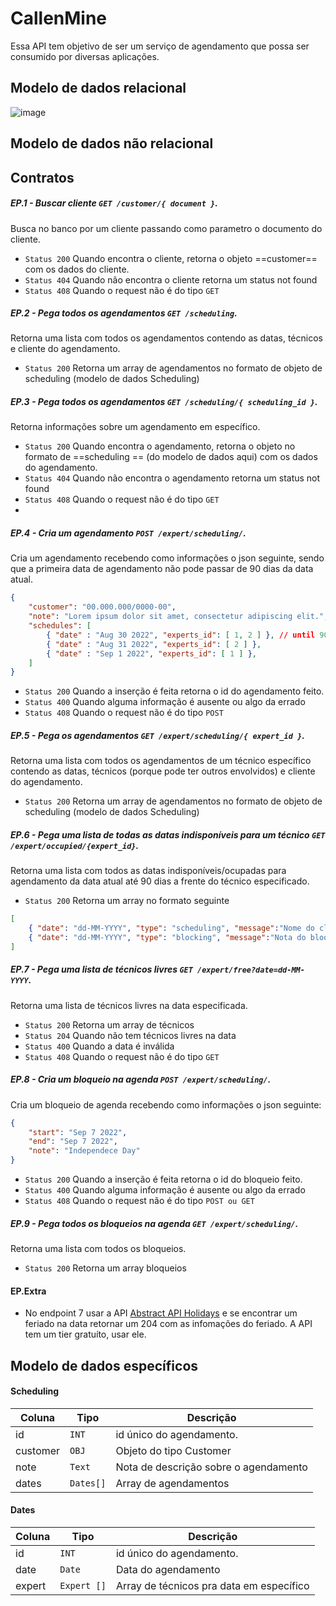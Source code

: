 
# CallenMine
Essa API tem objetivo de ser um serviço de agendamento que possa ser consumido por diversas aplicações.

## Modelo de dados relacional
![image](https://user-images.githubusercontent.com/1299063/187514451-ab771e32-aa94-4cbf-85d5-3313da6fa5ea.png)

## Modelo de dados não relacional

## Contratos

##### EP.1 - Buscar cliente `GET /customer/{ document }`.
Busca no banco por um cliente passando como parametro o documento do cliente.
- `Status 200` Quando encontra o cliente, retorna o objeto ==customer== com os dados do cliente.
- `Status 404` Quando não encontra o cliente retorna um status not found
- `Status 408` Quando o request não é do tipo `GET`

##### EP.2 - Pega todos os agendamentos `GET /scheduling`.
Retorna uma lista com todos os agendamentos contendo as datas, técnicos e cliente do agendamento.
- `Status 200` Retorna um array de agendamentos no formato de objeto de scheduling (modelo de dados Scheduling)

##### EP.3 - Pega todos os agendamentos `GET /scheduling/{ scheduling_id }`.
Retorna informações sobre um agendamento em específico.
- `Status 200` Quando encontra o agendamento, retorna o objeto no formato de ==scheduling == (do modelo de dados aqui) com os dados do agendamento.
- `Status 404` Quando não encontra o agendamento retorna um status not found
- `Status 408` Quando o request não é do tipo `GET`
- 
##### EP.4 - Cria um agendamento `POST /expert/scheduling/`.
Cria um agendamento recebendo como informações o json seguinte, sendo que a primeira data de agendamento não pode passar de 90 dias da data atual.
```json
{
	"customer": "00.000.000/0000-00",
	"note": "Lorem ipsum dolor sit amet, consectetur adipiscing elit.",
	"schedules": [
		{ "date" : "Aug 30 2022", "experts_id": [ 1, 2 ] }, // until 90d after today
		{ "date" : "Aug 31 2022", "experts_id": [ 2 ] },
		{ "date" : "Sep 1 2022", "experts_id": [ 1 ] },
	]
}
``` 
- `Status 200` Quando a inserção é feita retorna o id do agendamento feito.
- `Status 400` Quando alguma informação é ausente ou algo da errado
- `Status 408` Quando o request não é do tipo `POST`

##### EP.5 - Pega os agendamentos `GET /expert/scheduling/{ expert_id }`.
Retorna uma lista com todos os agendamentos de um técnico específico contendo as datas, técnicos (porque pode ter outros envolvidos) e cliente do agendamento.
- `Status 200` Retorna um array de agendamentos no formato de objeto de scheduling (modelo de dados Scheduling)

##### EP.6 - Pega uma lista de todas as datas indisponíveis para um técnico `GET /expert/occupied/{expert_id}`.
Retorna uma lista com todos as datas indisponíveis/ocupadas para agendamento da data atual até 90 dias a frente do técnico especificado.
- `Status 200` Retorna um array no formato seguinte
```json
[
	{ "date": "dd-MM-YYYY", "type": "scheduling", "message":"Nome do cliente" },
	{ "date": "dd-MM-YYYY", "type": "blocking", "message":"Nota do bloqueio" }
]
```

##### EP.7 - Pega uma lista de técnicos livres `GET /expert/free?date=dd-MM-YYYY`.
Retorna uma lista de técnicos livres na data especificada.
- `Status 200` Retorna um array de técnicos
- `Status 204` Quando não tem técnicos livres na data
- `Status 400` Quando a data é inválida
- `Status 408` Quando o request não é do tipo `GET`

##### EP.8 - Cria um bloqueio na agenda `POST /expert/scheduling/`.
Cria um bloqueio de agenda recebendo como informações o json seguinte:
```json
{
	"start": "Sep 7 2022",
	"end": "Sep 7 2022",
	"note": "Independece Day"
}
``` 
- `Status 200` Quando a inserção é feita retorna o id do bloqueio feito.
- `Status 400` Quando alguma informação é ausente ou algo da errado
- `Status 408` Quando o request não é do tipo `POST ou GET`

##### EP.9 - Pega todos os bloqueios na agenda `GET /expert/scheduling/`.
Retorna uma lista com todos os bloqueios.
- `Status 200` Retorna um array bloqueios

#### EP.Extra
- No endpoint 7 usar a API [Abstract API Holidays](https://www.abstractapi.com/api/holidays-api) e se encontrar um feriado na data retornar um 204 com as infomações do feriado. A API tem um tier gratuíto, usar ele.


## Modelo de dados específicos

#### Scheduling
| Coluna   | Tipo      | Descrição                             |
|----------|-----------|---------------------------------------|
| id       | `INT`     | id único do agendamento.              |
| customer | `OBJ`     | Objeto do tipo Customer               |
| note     | `Text`    | Nota de descrição sobre o agendamento |
| dates    | `Dates[]` | Array de agendamentos                 |

#### Dates
| Coluna | Tipo        | Descrição                                |
|--------|-------------|------------------------------------------|
| id     | `INT`       | id único do agendamento.                 |
| date   | `Date`      | Data do agendamento                      |
| expert | `Expert []` | Array de técnicos pra data em específico |
